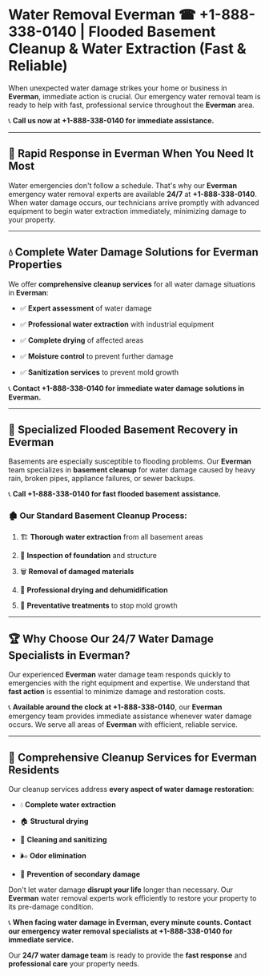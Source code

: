 # Water Removal Everman ☎ +1-888-338-0140 | Flooded Basement Cleanup & Water Extraction (Fast & Reliable)

When unexpected water damage strikes your home or business in **Everman**, immediate action is crucial. Our emergency water removal team is ready to help with fast, professional service throughout the **Everman** area. 

📞 **Call us now at +1-888-338-0140 for immediate assistance.**
---
## 🚀 Rapid Response in Everman When You Need It Most
Water emergencies don't follow a schedule. That's why our **Everman** emergency water removal experts are available **24/7** at **+1-888-338-0140**. When water damage occurs, our technicians arrive promptly with advanced equipment to begin water extraction immediately, minimizing damage to your property.
---
## 💧 Complete Water Damage Solutions for Everman Properties
We offer **comprehensive cleanup services** for all water damage situations in **Everman**:
- ✅ **Expert assessment** of water damage  
- ✅ **Professional water extraction** with industrial equipment  
- ✅ **Complete drying** of affected areas  
- ✅ **Moisture control** to prevent further damage  
- ✅ **Sanitization services** to prevent mold growth  
📞 **Contact +1-888-338-0140 for immediate water damage solutions in Everman.**
---
## 🌊 Specialized Flooded Basement Recovery in Everman
Basements are especially susceptible to flooding problems. Our **Everman** team specializes in **basement cleanup** for water damage caused by heavy rain, broken pipes, appliance failures, or sewer backups. 
📞 **Call +1-888-338-0140 for fast flooded basement assistance.**
### 🏚️ Our Standard Basement Cleanup Process:
1. 🏗️ **Thorough water extraction** from all basement areas  
2. 🔎 **Inspection of foundation** and structure  
3. 🗑️ **Removal of damaged materials**  
4. 💨 **Professional drying and dehumidification**  
5. 🚫 **Preventative treatments** to stop mold growth  
---
## 🏆 Why Choose Our 24/7 Water Damage Specialists in Everman?
Our experienced **Everman** water damage team responds quickly to emergencies with the right equipment and expertise. We understand that **fast action** is essential to minimize damage and restoration costs.
📞 **Available around the clock at +1-888-338-0140**, our **Everman** emergency team provides immediate assistance whenever water damage occurs. We serve all areas of **Everman** with efficient, reliable service.
---
## 🧹 Comprehensive Cleanup Services for Everman Residents
Our cleanup services address **every aspect of water damage restoration**:
- 💧 **Complete water extraction**  
- 🏠 **Structural drying**  
- 🧼 **Cleaning and sanitizing**  
- 🌬️ **Odor elimination**  
- 🚫 **Prevention of secondary damage**  
Don't let water damage **disrupt your life** longer than necessary. Our **Everman** water removal experts work efficiently to restore your property to its pre-damage condition.
📞 **When facing water damage in Everman, every minute counts. Contact our emergency water removal specialists at +1-888-338-0140 for immediate service.**
Our **24/7 water damage team** is ready to provide the **fast response** and **professional care** your property needs.
